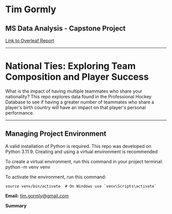 # Tim Gormly
## MS Data Analysis - Capstone Project

[Link to Overleaf Report](https://www.overleaf.com/read/qgdzxhsjpvdg#9be92b)
<hr>

# National Ties: Exploring Team Composition and Player Success

What is the impact of having multiple teammates who share your nationality? This repo explores data found in the Professional Hockey Database to see if having a greater number of teammates who share a player's birth country will have an impact on that player's personal performance.

<hr>

## Managing Project Environment
A valid installation of Python is required. This repo was developed on Python 3.11.9. Creating and using a virtual environment is recommended

To create a virtual environment, run this command in your project terminal:
    python -m venv venv

To activate the environment, run this command:
~~~
source venv/bin/activate  # On Windows use `venv\Scripts\activate`
~~~

<strong>Email:</strong> tim.gormly@gmail.com

<strong>Summary</strong>